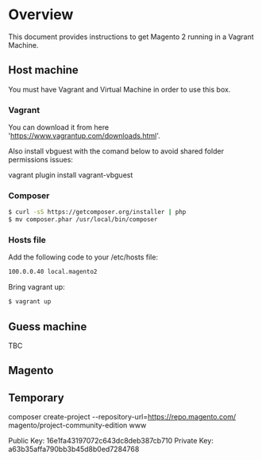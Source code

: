 # Overview

This document provides instructions to get Magento 2 running in a Vagrant Machine.


## Host machine

You must have Vagrant and Virtual Machine in order to use this box.

### Vagrant

You can download it from here 'https://www.vagrantup.com/downloads.html'.

Also install vbguest with the comand below to avoid shared folder permissions issues:

vagrant plugin install vagrant-vbguest

### Composer

```bash
$ curl -sS https://getcomposer.org/installer | php
$ mv composer.phar /usr/local/bin/composer
```

### Hosts file

Add the following code to your /etc/hosts file:

```bash
100.0.0.40 local.magento2
```

Bring vagrant up:

```bash
$ vagrant up
```


## Guess machine

TBC


## Magento

## Temporary
composer create-project --repository-url=https://repo.magento.com/ magento/project-community-edition www

Public Key:
    16e1fa43197072c643dc8deb387cb710
Private Key:
    a63b35affa790bb3b45d8b0ed7284768
